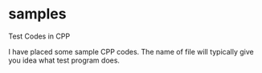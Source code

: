 # samples
Test Codes in CPP

I have placed  some sample CPP codes. The name of file will typically give you idea what test program does.
